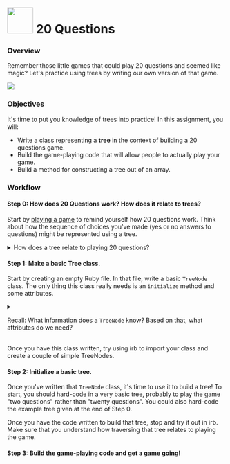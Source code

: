# <img src="https://cloud.githubusercontent.com/assets/7833470/10899314/63829980-8188-11e5-8cdd-4ded5bcb6e36.png" height="60"> 20 Questions

### Overview

Remember those little games that could play 20 questions and seemed like magic? Let's practice using trees by writing our own version of that game.

![](https://images-na.ssl-images-amazon.com/images/I/51bmFud-tDL.jpg)
### Objectives

It's time to put you knowledge of trees into practice! In this assignment, you will:

- Write a class representing a **tree** in the context of building a 20 questions game.  
- Build the game-playing code that will allow people to actually play your game.
- Build a method for constructing a tree out of an array.

### Workflow

#### Step 0: How does 20 Questions work? How does it relate to trees?
Start by [playing a game](http://www.20q.net/) to remind yourself how 20 questions work. Think about how the sequence of choices you've made (yes or no answers to questions) might be represented using a tree.

<details><summary>How does a tree relate to playing 20 questions?</summary>
A tree can represent the questions that should be asked. When we get a "yes" answer, we can move to the right child; when we get a "no" answer, move left down the tree. That way, the node that we are at "records" what the previous answers to questions have been.

![](http://math.hws.edu/eck/cs225/s10/lab5/tree.png)

</details>

#### Step 1: Make a basic Tree class.
Start by creating an empty Ruby file. In that file, write a basic `TreeNode` class. The only thing this class really needs is an `initialize` method and some attributes.

<details><summary>

Recall: What information does a `TreeNode` know? Based on that, what attributes do we need?

</summary>

A `TreeNode` knows three things: its own value, its left child, and its right child. Those are the three attributes that your `TreeNode` will likely need.

</details>
<br>
Once you have this class written, try using irb to import your class and create a couple of simple TreeNodes.

#### Step 2: Initialize a basic tree.
Once you've written that `TreeNode` class, it's time to use it to build a tree! To start, you should hard-code in a very basic tree, probably to play the game "two questions" rather than "twenty questions". You could also hard-code the example tree given at the end of Step 0.

Once you have the code written to build that tree, stop and try it out in irb. Make sure that you understand how traversing that tree relates to playing the game.

#### Step 3: Build the game-playing code and get a game going!
